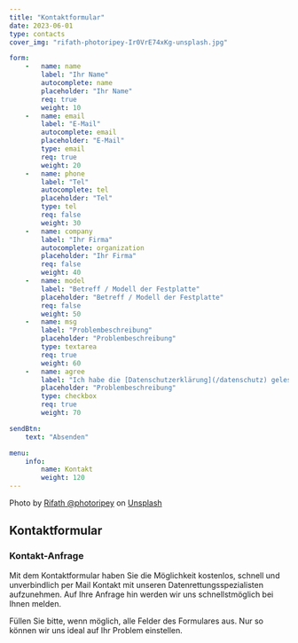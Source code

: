 ```yaml
---
title: "Kontaktformular"
date: 2023-06-01
type: contacts
cover_img: "rifath-photoripey-Ir0VrE74xKg-unsplash.jpg"

form:
    -   name: name
        label: "Ihr Name"
        autocomplete: name
        placeholder: "Ihr Name"
        req: true
        weight: 10
    -   name: email
        label: "E-Mail"
        autocomplete: email
        placeholder: "E-Mail"
        type: email
        req: true
        weight: 20
    -   name: phone
        label: "Tel"
        autocomplete: tel
        placeholder: "Tel"
        type: tel
        req: false
        weight: 30
    -   name: company
        label: "Ihr Firma"
        autocomplete: organization
        placeholder: "Ihr Firma"
        req: false
        weight: 40
    -   name: model
        label: "Betreff / Modell der Festplatte"
        placeholder: "Betreff / Modell der Festplatte"
        req: false
        weight: 50
    -   name: msg
        label: "Problembeschreibung"
        placeholder: "Problembeschreibung"
        type: textarea
        req: true
        weight: 60
    -   name: agree
        label: "Ich habe die [Datenschutzerklärung](/datenschutz) gelesen und akzeptiert."
        placeholder: "Problembeschreibung"
        type: checkbox
        req: true
        weight: 70

sendBtn:
    text: "Absenden"

menu:
    info:
        name: Kontakt
        weight: 120
---
```


Photo by [Rifath @photoripey](https://unsplash.com/es/@photoripey?utm_source=unsplash&utm_medium=referral&utm_content=creditCopyText) on [Unsplash](https://unsplash.com/photos/Ir0VrE74xKg?utm_source=unsplash&utm_medium=referral&utm_content=creditCopyText)  

## Kontaktformular

### Kontakt-Anfrage

Mit dem Kontaktformular haben Sie die Möglichkeit kostenlos, schnell und unverbindlich per Mail Kontakt mit unseren Datenrettungsspezialisten aufzunehmen. Auf Ihre Anfrage hin werden wir uns schnellstmöglich bei Ihnen melden.

Füllen Sie bitte, wenn möglich, alle Felder des Formulares aus. Nur so können wir uns ideal auf Ihr Problem einstellen.


